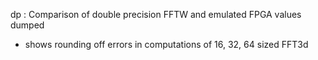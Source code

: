 dp : Comparison of double precision FFTW and emulated FPGA values dumped
  - shows rounding off errors in computations of 16, 32, 64 sized FFT3d
